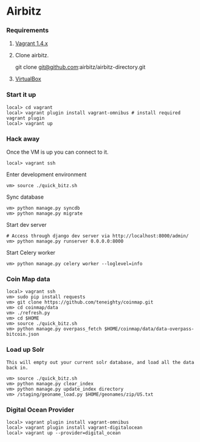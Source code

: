 # Airbitz

### Requirements

1. [Vagrant 1.4.x][vagrantdownload]
1. Clone airbitz.

    git clone git@github.com:airbitz/airbitz-directory.git
1. [VirtualBox](https://www.virtualbox.org/wiki/Downloads)

### Start it up

    local> cd vagrant
    local> vagrant plugin install vagrant-omnibus # install required vagrant plugin
    local> vagrant up 

### Hack away

Once the VM is up you can connect to it.

    local> vagrant ssh

Enter development environment

    vm> source ./quick_bitz.sh

Sync database

    vm> python manage.py syncdb
    vm> python manage.py migrate

Start dev server

    # Access through django dev server via http://localhost:8000/admin/
    vm> python manage.py runserver 0.0.0.0:8000

Start Celery worker

    vm> python manage.py celery worker --loglevel=info

### Coin Map data

    local> vagrant ssh
    vm> sudo pip install requests
    vm> git clone https://github.com/teneighty/coinmap.git
    vm> cd coinmap/data
    vm> ./refresh.py
    vm> cd $HOME
    vm> source ./quick_bitz.sh
    vm> python manage.py overpass_fetch $HOME/coinmap/data/data-overpass-bitcoin.json

### Load up Solr

    This will empty out your current solr database, and load all the data back in.

    vm> source ./quick_bitz.sh
    vm> python manage.py clear_index
    vm> python manage.py update_index directory
    vm> /staging/geoname_load.py $HOME/geonames/zip/US.txt

### Digital Ocean Provider

    local> vagrant plugin install vagrant-omnibus
    local> vagrant plugin install vagrant-digitalocean
    local> vagrant up --provider=digital_ocean

[vagrantdownload]: http://www.vagrantup.com/downloads.html
